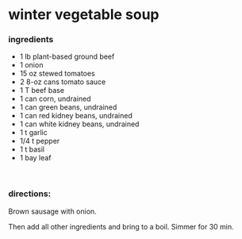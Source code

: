 # winter vegetable soup

### ingredients
- 1 lb plant-based ground beef
- 1 onion
- 15 oz stewed tomatoes
- 2 8-oz cans tomato sauce
- 1 T beef base
- 1 can corn, undrained
- 1 can green beans, undrained
- 1 can red kidney beans, undrained
- 1 can white kidney beans, undrained
- 1 t garlic
- 1/4 t pepper
- 1 t basil
- 1 bay leaf

<br>

### directions:

Brown sausage with onion.

Then add all other ingredients and bring to a boil. Simmer for 30 min.
